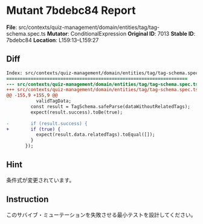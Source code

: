 # Mutant 7bdebc84 Report

**File**: src/contexts/quiz-management/domain/entities/tag/tag-schema.spec.ts
**Mutator**: ConditionalExpression
**Original ID**: 7013
**Stable ID**: 7bdebc84
**Location**: L159:13–L159:27

## Diff

```diff
Index: src/contexts/quiz-management/domain/entities/tag/tag-schema.spec.ts
===================================================================
--- src/contexts/quiz-management/domain/entities/tag/tag-schema.spec.ts	original
+++ src/contexts/quiz-management/domain/entities/tag/tag-schema.spec.ts	mutated #7013
@@ -155,9 +155,9 @@
           validTagData;
         const result = TagSchema.safeParse(dataWithoutRelatedTags);
         expect(result.success).toBe(true);
 
-        if (result.success) {
+        if (true) {
           expect(result.data.relatedTags).toEqual([]);
         }
       });
```

## Hint

条件式が変更されています。

## Instruction

このサバイブ・ミューテーションを失敗させる最小テストを設計してください。
